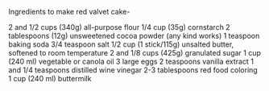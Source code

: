 Ingredients to make red valvet cake-

2 and 1/2 cups (340g) all-purpose flour 1/4 cup (35g) cornstarch 2 tablespoons (12g) unsweetened cocoa powder (any kind works) 1 teaspoon baking soda 3/4 teaspoon salt 1/2 cup (1 stick/115g) unsalted butter, softened to room temperature 2 and 1/8 cups (425g) granulated sugar 1 cup (240 ml) vegetable or canola oil 3 large eggs 2 teaspoons vanilla extract 1 and 1/4 teaspoons distilled wine vinegar 2-3 tablespoons red food coloring 1 cup (240 ml) buttermilk